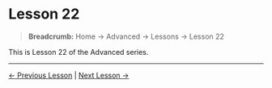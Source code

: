 # Lesson 22

> **Breadcrumb:** Home → Advanced → Lessons → Lesson 22

This is Lesson 22 of the Advanced series.

---

[← Previous Lesson](lesson_21.md) | [Next Lesson →](lesson_23.md)
